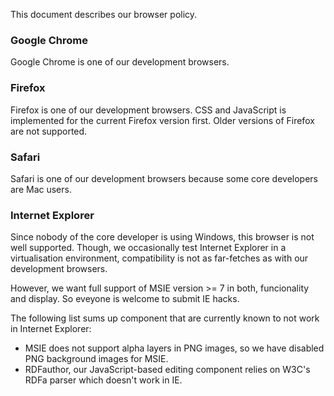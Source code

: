This document describes our browser policy.

### Google Chrome

Google Chrome is one of our development browsers.

### Firefox

Firefox is one of our development browsers. CSS and JavaScript is implemented for the current Firefox version first. Older versions of Firefox are not supported.

### Safari

Safari is one of our development browsers because some core developers are Mac users.

### Internet Explorer

Since nobody of the core developer is using Windows, this browser is not well supported. Though, we occasionally test Internet Explorer in a virtualisation environment, compatibility is not as far-fetches as with our development browsers.

However, we want full support of MSIE version >= 7 in both, funcionality and display. So eveyone is welcome to submit IE hacks.

The following list sums up component that are currently known to not work in Internet Explorer:

- MSIE does not support alpha layers in PNG images, so we have disabled PNG background images for MSIE.
- RDFauthor, our JavaScript-based editing component relies on W3C's RDFa parser which doesn't work in IE.
